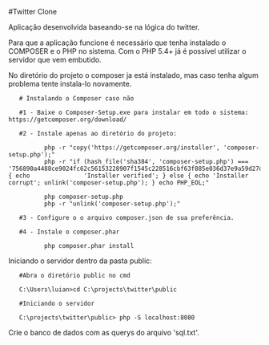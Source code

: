 #Twitter Clone

Aplicação desenvolvida baseando-se na lógica do twitter.

Para que a aplicação funcione é necessário que tenha instalado o COMPOSER e o PHP no sistema. Com o PHP 5.4+ já é possível utilizar o servidor que vem embutido.

No diretório do projeto o composer ja está instalado, mas caso tenha algum problema tente instala-lo novamente.

       # Instalando o Composer caso não
       
       #1 - Baixe o Composer-Setup.exe para instalar em todo o sistema: https://getcomposer.org/download/
       
       #2 - Instale apenas ao diretório do projeto: 
       
              php -r "copy('https://getcomposer.org/installer', 'composer-setup.php');"
              php -r "if (hash_file('sha384', 'composer-setup.php') === '756890a4488ce9024fc62c56153228907f1545c228516cbf63f885e036d37e9a59d27d63f46af1d4d07ee0f76181c7d3') { echo               'Installer verified'; } else { echo 'Installer corrupt'; unlink('composer-setup.php'); } echo PHP_EOL;"
              
              php composer-setup.php
              php -r "unlink('composer-setup.php');"
              
       #3 - Configure o o arquivo composer.json de sua preferência.
       
       #4 - Instale o composer.phar
       
              php composer.phar install
              
      
Iniciando o servidor dentro da pasta public:

       #Abra o diretório public no cmd
  
       C:\Users\luian>cd C:\projects\twitter\public
       
       #Iniciando o servidor
       
       C:\projects\twitter\public> php -S localhost:8080
       
       
Crie o banco de dados com as querys do arquivo 'sql.txt'.
       
       
